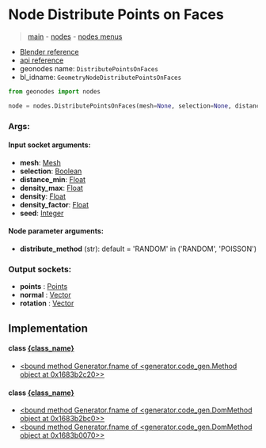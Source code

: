 # Node Distribute Points on Faces

> [main](../structure.md) - [nodes](nodes.md) - [nodes menus](nodes_menus.md)

- [Blender reference](https://docs.blender.org/manual/en/latest/modeling/geometry_nodes/point/distribute_points_on_faces.html)
- [api reference](https://docs.blender.org/api/current/bpy.types.GeometryNodeDistributePointsOnFaces.html)
- geonodes name: `DistributePointsOnFaces`
- bl_idname: `GeometryNodeDistributePointsOnFaces`

```python
from geonodes import nodes

node = nodes.DistributePointsOnFaces(mesh=None, selection=None, distance_min=None, density_max=None, density=None, density_factor=None, seed=None, distribute_method='RANDOM')
```

### Args:

#### Input socket arguments:

- **mesh**: [Mesh](Mesh.md)
- **selection**: [Boolean](Boolean.md)
- **distance_min**: [Float](Float.md)
- **density_max**: [Float](Float.md)
- **density**: [Float](Float.md)
- **density_factor**: [Float](Float.md)
- **seed**: [Integer](Integer.md)

#### Node parameter arguments:

- **distribute_method** (str): default = 'RANDOM' in ('RANDOM', 'POISSON')

### Output sockets:

- **points** : [Points](Points.md)
- **normal** : [Vector](Vector.md)
- **rotation** : [Vector](Vector.md)

## Implementation

#### class [{class_name}]({class_name}.md)

 - [<bound method Generator.fname of <generator.code_gen.Method object at 0x1683b2c20>>](Mesh.md#distribute_points_on_faces)
#### class [{class_name}]({class_name}.md)

 - [<bound method Generator.fname of <generator.code_gen.DomMethod object at 0x1683b2bc0>>](Face.md#distribute_points_random)
 - [<bound method Generator.fname of <generator.code_gen.DomMethod object at 0x1683b0070>>](Face.md#distribute_points_poisson)
